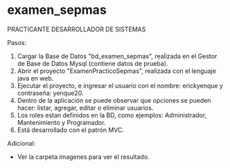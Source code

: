 # examen_sepmas
 PRACTICANTE DESARROLLADOR DE SISTEMAS
 
 Pasos:
 1. Cargar la Base de Datos "bd_examen_sepmas", realizada en el Gestor de Base de Datos Mysql (contiene datos de prueba).
 2. Abrir el proyecto "ExamenPracticoSepmas", realizada con el lenguaje java en web.
 3. Ejecutar el proyecto, e ingresar el usuario con el nombre: erickyenque y contraseña: yenque20.
 4. Dentro de la aplicación se puede observar que opciones se pueden hacer: listar, agregar, editar o eliminar usuarios.
 5. Los roles estan definidos en la BD, como ejemplos: Administrador, Mantenimiento y Programador.
 6. Está desarrollado con el patrón MVC.
 
 Adicional:
 - Ver la carpeta imagenes para ver el resultado.
 

